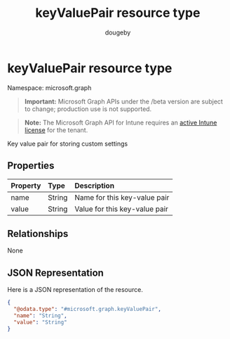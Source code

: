 ﻿---
title: "keyValuePair resource type"
description: "Key value pair for storing custom settings"
author: "dougeby"
localization_priority: Normal
ms.prod: "intune"
doc_type: resourcePageType
---

# keyValuePair resource type

Namespace: microsoft.graph

> **Important:** Microsoft Graph APIs under the /beta version are subject to change; production use is not supported.

> **Note:** The Microsoft Graph API for Intune requires an [active Intune license](https://go.microsoft.com/fwlink/?linkid=839381) for the tenant.

Key value pair for storing custom settings

## Properties

| Property | Type   | Description                   |
| :------- | :----- | :---------------------------- |
| name     | String | Name for this key-value pair  |
| value    | String | Value for this key-value pair |

## Relationships

None

## JSON Representation

Here is a JSON representation of the resource.

<!-- {
  "blockType": "resource",
  "@odata.type": "microsoft.graph.keyValuePair"
}
-->

```json
{
  "@odata.type": "#microsoft.graph.keyValuePair",
  "name": "String",
  "value": "String"
}
```
